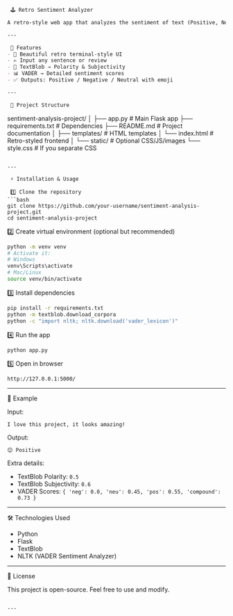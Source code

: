 ```markdown
 🕹 Retro Sentiment Analyzer

A retro-style web app that analyzes the sentiment of text (Positive, Negative, Neutral) using TextBlob and NLTK’s VADER Sentiment Analyzer.

---

 🚀 Features
- 🎨 Beautiful retro terminal-style UI
- ✍️ Input any sentence or review
- 🧠 TextBlob → Polarity & Subjectivity
- 📊 VADER → Detailed sentiment scores
- ✅ Outputs: Positive / Negative / Neutral with emoji

---

 📂 Project Structure
```

sentiment-analysis-project/
│
├── app.py                # Main Flask app
├── requirements.txt      # Dependencies
├── README.md             # Project documentation
│
├── templates/            # HTML templates
│   └── index.html        # Retro-styled frontend
│
└── static/               # Optional CSS/JS/images
└── style.css         # If you separate CSS

````

---

 ⚡ Installation & Usage

 1️⃣ Clone the repository
```bash
git clone https://github.com/your-username/sentiment-analysis-project.git
cd sentiment-analysis-project
````

 2️⃣ Create virtual environment (optional but recommended)

```bash
python -m venv venv
# Activate it:
# Windows
venv\Scripts\activate
# Mac/Linux
source venv/bin/activate
```

 3️⃣ Install dependencies

```bash
pip install -r requirements.txt
python -m textblob.download_corpora
python -c "import nltk; nltk.download('vader_lexicon')"
```

 4️⃣ Run the app

```bash
python app.py
```

 5️⃣ Open in browser

```
http://127.0.0.1:5000/
```

---

 🎯 Example

Input:

```
I love this project, it looks amazing!
```

Output:

```
😊 Positive
```

Extra details:

* TextBlob Polarity: `0.5`
* TextBlob Subjectivity: `0.6`
* VADER Scores: `{ 'neg': 0.0, 'neu': 0.45, 'pos': 0.55, 'compound': 0.73 }`

---

 🛠️ Technologies Used

* Python
* Flask
* TextBlob
* NLTK (VADER Sentiment Analyzer)

---

 📜 License

This project is open-source. Feel free to use and modify.

```

---
```
